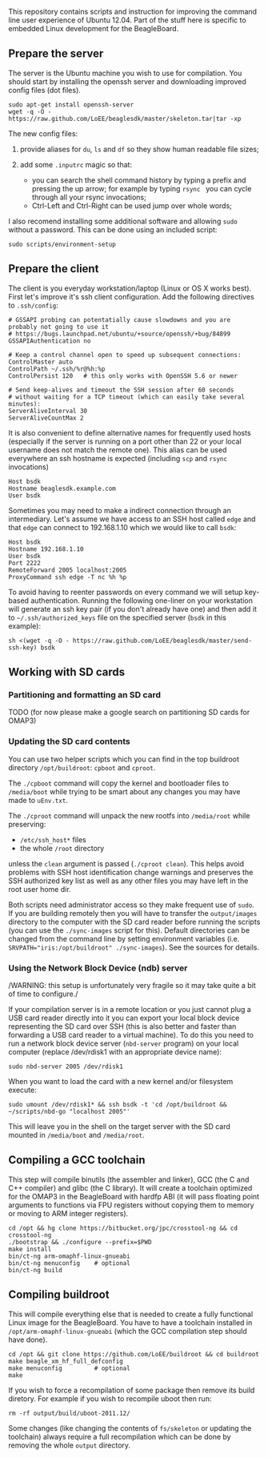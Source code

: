 This repository contains scripts and instruction for improving the command line user experience of Ubuntu 12.04.
Part of the stuff here is specific to embedded Linux development for the BeagleBoard.

## Prepare the server

The server is the Ubuntu machine you wish to use for compilation. You should start by installing
the openssh server and downloading improved config files (dot files).

    sudo apt-get install openssh-server
    wget -q -O - https://raw.github.com/LoEE/beaglesdk/master/skeleton.tar|tar -xp

The new config files:

1. provide aliases for `du`, `ls` and `df` so they show human readable file sizes;

2. add some `.inputrc` magic so that:

   * you can search the shell command history by typing a prefix and pressing the up arrow;
     for example by typing `rsync ` you can cycle through all your rsync invocations;
   * Ctrl-Left and Ctrl-Right can be used jump over whole words;

I also recomend installing some additional software and allowing `sudo` without a password. This
can be done using an included script:

    sudo scripts/environment-setup

## Prepare the client

The client is you everyday workstation/laptop (Linux or OS X works best). First let's improve it's
ssh client configuration. Add the following directives to `.ssh/config`:

    # GSSAPI probing can potentatially cause slowdowns and you are probably not going to use it
    # https://bugs.launchpad.net/ubuntu/+source/openssh/+bug/84899
    GSSAPIAuthentication no

    # Keep a control channel open to speed up subsequent connections:
    ControlMaster auto
    ControlPath ~/.ssh/%r@%h:%p
    ControlPersist 120   # this only works with OpenSSH 5.6 or newer

    # Send keep-alives and timeout the SSH session after 60 seconds
    # without waiting for a TCP timeout (which can easily take several minutes):
    ServerAliveInterval 30
    ServerAliveCountMax 2

It is also convenient to define alternative names for frequently used hosts (especially if the
server is running on a port other than 22 or your local username does not match the remote one).
This alias can be used everywhere an ssh hostname is expected (including `scp` and `rsync`
invocations)

    Host bsdk
    Hostname beaglesdk.example.com
    User bsdk

Sometimes you may need to make a indirect connection through an intermediary. Let's assume we
have access to an SSH host called `edge` and that `edge` can connect to 192.168.1.10 which
we would like to call `bsdk`:

    Host bsdk
    Hostname 192.168.1.10
    User bsdk
    Port 2222
    RemoteForward 2005 localhost:2005
    ProxyCommand ssh edge -T nc %h %p

To avoid having to reenter passwords on every command we will setup key-based authentication. Running
the following one-liner on your workstation will generate an ssh key pair (if you don't already have one)
and then add it to `~/.ssh/authorized_keys` file on the specified server (`bsdk` in this example):

    sh <(wget -q -O - https://raw.github.com/LoEE/beaglesdk/master/send-ssh-key) bsdk

## Working with SD cards

### Partitioning and formatting an SD card

TODO (for now please make a google search on partitioning SD cards for OMAP3)

### Updating the SD card contents

You can use two helper scripts which you can find in the top buildroot directory `/opt/buildroot`:
`cpboot` and `cproot`.

The `./cpboot` command will copy the kernel and bootloader files to `/media/boot` while trying to be smart
about any changes you may have made to `uEnv.txt`.

The `./cproot` command will unpack the new rootfs into `/media/root` while preserving:

 * `/etc/ssh_host*` files
 * the whole `/root` directory

unless the `clean` argument is passed (`./cproot clean`). This helps avoid problems with SSH host identification
change warnings and preserves the SSH authorized key list as well as any other files you may have left in the
root user home dir.

Both scripts need administrator access so they make frequent use of `sudo`. If you are building remotely then
you will have to transfer the `output/images` directory to the computer with the SD card reader before running
the scripts (you can use the `./sync-images` script for this). Default directories can be changed from the
command line by setting environment variables (i.e. `SRVPATH="iris:/opt/buildroot" ./sync-images`).
See the sources for details.

### Using the Network Block Device (ndb) server

/WARNING: this setup is unfortunately very fragile so it may take quite a bit of time to configure./

If your compilation server is in a remote location or you just cannot plug a USB card reader directly
into it you can export your local block device representing the SD card over SSH (this is also better and faster
than forwarding a USB card reader to a virtual machine). To do this you need to run a network block device
server (`nbd-server` program) on your local computer (replace /dev/rdisk1 with an appropriate device name):

    sudo nbd-server 2005 /dev/rdisk1

When you want to load the card with a new kernel and/or filesystem execute:

    sudo umount /dev/rdisk1* && ssh bsdk -t 'cd /opt/buildroot && ~/scripts/nbd-go "localhost 2005"'

This will leave you in the shell on the target server with the SD card mounted
in `/media/boot` and `/media/root`.

## Compiling a GCC toolchain

This step will compile binutils (the assembler and linker), GCC (the C and C++ compiler) and
glibc (the C library). It will create a toolchain optimized for the OMAP3 in the BeagleBoard with
hardfp ABI (it will pass floating point arguments to functions via FPU registers without copying
them to memory or moving to ARM integer registers).

    cd /opt && hg clone https://bitbucket.org/jpc/crosstool-ng && cd crosstool-ng
    ./bootstrap && ./configure --prefix=$PWD
    make install
    bin/ct-ng arm-omaphf-linux-gnueabi
    bin/ct-ng menuconfig    # optional
    bin/ct-ng build

## Compiling buildroot

This will compile everything else that is needed to create a fully functional Linux image
for the BeagleBoard. You have to have a toolchain installed in `/opt/arm-omaphf-linux-gnueabi`
(which the GCC compilation step should have done).

    cd /opt && git clone https://github.com/LoEE/buildroot && cd buildroot
    make beagle_xm_hf_full_defconfig
    make menuconfig         # optional
    make

If you wish to force a recompilation of some package then remove its build diretory. For example
if you wish to recompile uboot then run:

    rm -rf output/build/uboot-2011.12/

Some changes (like changing the contents of `fs/skeleton` or updating the toolchain) always require
a full recompilation which can be done by removing the whole `output` directory.
